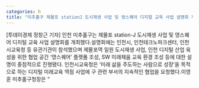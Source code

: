 ```yaml
---
categories: h
title: "미추홀구 제물포 stationJ 도시재생 사업 및 영스퀘어 디지털 교육 사업 설명회 개최"
---
```

[투데이경제 정창근 기자] 인천 미추홀구는 제물포 station-J 도시재생 사업 및 영스퀘어 디지털 교육 사업 설명회를 개최했다.설명회에는 인천시, 인천테크노파크센터, 인천시교육청 등 유관기관이 참석했으며 제물포역 일원 도시재생 사업, 인천 디지털 산업 육성을 위한 협업 공간 ‘영스퀘어’ 플랫폼 조성, SW 미래채움 교육 환경 조성 등에 대한 설명이 중점적으로 진행됐다. 인천시교육청은 ‘미래 삶을 주도하는 사람으로 성장’을 목적으로 하는 디지털 미래교육 역점 사업에 구 관련 부서의 지속적인 협업을 요청했다.이영훈 미추홀구청장은 “